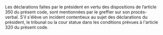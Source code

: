 Les déclarations faites par le président en vertu des dispositions de l’article 350 du présent code, sont mentionnées par le greffier sur son procès-verbal. S'il s'élève un incident contentieux au sujet des déclarations du président, le tribunal ou la cour statue dans les conditions prévues à l'article 320 du présent code.